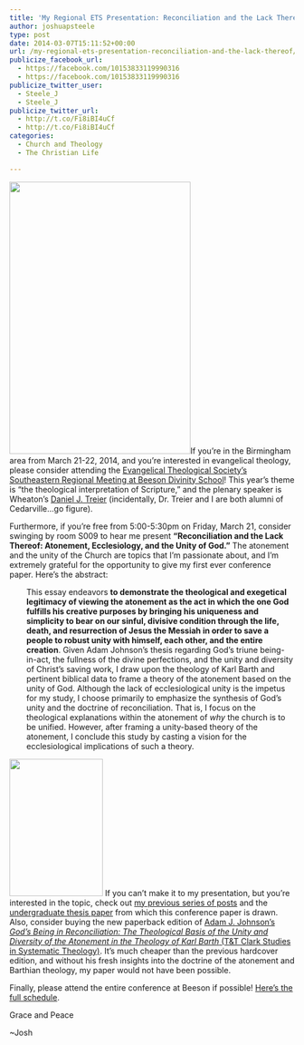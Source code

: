```yaml
---
title: 'My Regional ETS Presentation: Reconciliation and the Lack Thereof'
author: joshuapsteele
type: post
date: 2014-03-07T15:11:52+00:00
url: /my-regional-ets-presentation-reconciliation-and-the-lack-thereof/
publicize_facebook_url:
  - https://facebook.com/10153833119990316
  - https://facebook.com/10153833119990316
publicize_twitter_user:
  - Steele_J
  - Steele_J
publicize_twitter_url:
  - http://t.co/Fi8iBI4uCf
  - http://t.co/Fi8iBI4uCf
categories:
  - Church and Theology
  - The Christian Life

---
```

<img decoding="async" loading="lazy" class="alignright" alt="" src="http://www.beesondivinity.com/assets/1346/11_cs070900557.jpg" width="320" height="480" />If you&#8217;re in the Birmingham area from March 21-22, 2014, and you&#8217;re interested in evangelical theology, please consider attending the [Evangelical Theological Society&#8217;s Southeastern Regional Meeting at Beeson Divinity School][1]! This year&#8217;s theme is &#8220;the theological interpretation of Scripture,&#8221; and the plenary speaker is Wheaton&#8217;s [Daniel J. Treier][2] (incidentally, Dr. Treier and I are both alumni of Cedarville&#8230;go figure). 

Furthermore, if you&#8217;re free from 5:00-5:30pm on Friday, March 21, consider swinging by room S009 to hear me present **&#8220;Reconciliation and the Lack Thereof: Atonement, Ecclesiology, and the Unity of God.&#8221;** The atonement and the unity of the Church are topics that I&#8217;m passionate about, and I&#8217;m extremely grateful for the opportunity to give my first ever conference paper. Here&#8217;s the abstract: 

<div>
  <p style="padding-left:30px;">
    This essay endeavors <strong>to demonstrate the theological and exegetical legitimacy of viewing the atonement as the act in which the one God fulfills his creative purposes by bringing his uniqueness and simplicity to bear on our sinful, divisive condition through the life, death, and resurrection of Jesus the Messiah in order to save a people to robust unity with himself, each other, and the entire creation</strong>. Given Adam Johnson’s thesis regarding God’s triune being-in-act, the fullness of the divine perfections, and the unity and diversity of Christ’s saving work, I draw upon the theology of Karl Barth and pertinent biblical data to frame a theory of the atonement based on the unity of God. Although the lack of ecclesiological unity is the impetus for my study, I choose primarily to emphasize the synthesis of God’s unity and the doctrine of reconciliation. That is, I focus on the theological explanations within the atonement of <i>why</i> the church is to be unified. However, after framing a unity-based theory of the atonement, I conclude this study by casting a vision for the ecclesiological implications of such a theory.
  </p>
</div>

<img decoding="async" loading="lazy" class="alignleft" alt="" src="http://ecx.images-amazon.com/images/I/41dCQpiZIQL._SY344_PJlook-inside-v2,TopRight,1,0_SH20_BO1,204,203,200_.jpg" width="165" height="242" /> If you can&#8217;t make it to my presentation, but you&#8217;re interested in the topic, check out [my previous series of posts][3] and the [undergraduate thesis paper][4] from which this conference paper is drawn. Also, consider buying the new paperback edition of [Adam J. Johnson&#8217;s _God&#8217;s Being in Reconciliation: The Theological Basis of the Unity and Diversity of the Atonement in the Theology of Karl Barth_ (T&T Clark Studies in Systematic Theology)][5]. It&#8217;s much cheaper than the previous hardcover edition, and without his fresh insights into the doctrine of the atonement and Barthian theology, my paper would not have been possible. 

Finally, please attend the entire conference at Beeson if possible! [Here&#8217;s the full schedule][6].

Grace and Peace

~Josh

 

 [1]: http://www.beesondivinity.com/ets
 [2]: http://www.wheaton.edu/Academics/Faculty/T/Daniel-Treier
 [3]: https://joshuapsteele.com/reconciliation-and-the-lack-thereof/
 [4]: https://joshuapsteele.com/wp-content/uploads/2013/01/reconciliation-and-the-lack-thereof.pdf
 [5]: http://www.amazon.com/Gods-Being-Reconciliation-Theological-Systematic/dp/0567123456/
 [6]: http://www.beesondivinity.com/assets/1346/ets_southeast_2014_schedule_1_page.pdf